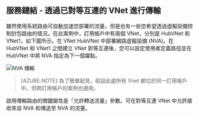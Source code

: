 ## 服務鏈結 - 透過已對等互連的 VNet 進行傳輸

雖然使用系統路由可自動加速您部署的流量，但是也有一些您希望透過虛擬設備控制封包路由的情況。在此案例中，訂用帳戶中有兩個 VNet，分別是 HubVNet 和 VNet1，如下圖所示。在 VNet HubVNet 中部署網路虛擬設備 (NVA)。在 HubVNet 和 VNet1 之間建立 VNet 對等互連後，您可以設定使用者定義路徑並在 HubVNet 中將 NVA 指定為下一個躍點。

![NVA 傳輸](./media/virtual-networks-create-vnetpeering-scenario-transit-include/figure01.PNG)

> [AZURE.NOTE] 為了簡單起見，假設此處所有 Vnet 都位於同一訂用帳戶中。但跨訂用帳戶的案例也適用。

啟用傳輸路由的關鍵屬性是「允許轉送流量」參數。可在對等互連 VNet 中允許接收來自 NVA 和傳送至 NVA 的流量。

<!---HONumber=AcomDC_0928_2016-->